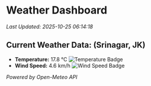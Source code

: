 
# Weather Dashboard

_Last Updated: 2025-10-25 06:14:18_

## Current Weather Data: (Srinagar, JK)
- **Temperature:** 17.8 °C ![Temperature Badge](https://img.shields.io/badge/Temperature-Low%20Temp-blue)
- **Wind Speed:** 4.6 km/h ![Wind Speed Badge](https://img.shields.io/badge/Wind%20Speed-Light%20Wind-blue)

*Powered by Open-Meteo API*
